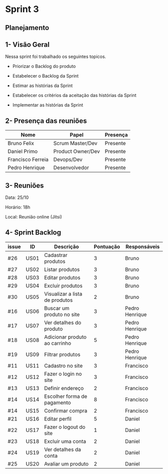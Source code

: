 # Sprint 3

## Planejamento

## 1- Visão Geral

Nessa sprint foi trabalhado os seguintes topicos.

- Priorizar o Backlog do produto

- Estabelecer o Backlog da Sprint

- Estimar as histórias da Sprint

- Estabelecer os critérios da aceitação das histórias da Sprint

- Implementar as histórias da Sprint




## 2- Presença das reuniões

|Nome | Papel| Presença|
|-----|------|---------|
|Bruno Felix| Scrum Master/Dev| Presente|
|Daniel Primo| Product Owner/Dev| Presente |
|Francisco Ferreia| Devops/Dev| Presente |
|Pedro Henrique| Desenvolvedor| Presente| 

## 3- Reuniões
Data: 25/10

Horário: 18h

Local: Reunião online (Jitsi)

## 4- Sprint Backlog
| issue | ID  | Descrição |Pontuação|  Responsáveis|
|---------|-----|-------------|----------------|------------|
| #26 |US01 | Cadastrar produtos| 3 | Bruno | 
| #27 |US02 | Listar produtos| 3 | Bruno |
| #28 |US03 | Editar produtos| 3 | Bruno |
| #29 |US04 | Excluir produtos| 3 | Bruno |
| #30 |US05 | Visualizar a lista de produtos| 2 | Bruno |
| #16 |US06 | Buscar um produto no site| 3 | Pedro Henrique |
| #17 |US07 | Ver detalhes do produto| 3 | Pedro Henrique |
| #18 |US08 | Adicionar produto ao carrinho| 5 | Pedro Henrique |
| #19 |US09 | Filtrar produtos| 3 | Pedro Henrique |
| #11 |US11 | Cadastro no site| 3 | Francisco |  
| #12 |US12 | Fazer o login no site| 3 | Francisco |
| #13 |US13 | Definir endereço| 2 | Francisco | 
| #14 |US14 | Escolher forma de pagamento| 8 | Francisco | 
| #14 |US15 | Confirmar compra| 2 | Francisco | 
| #21 |US16 | Editar perfil| 5 | Daniel |
| #22 |US17 | Fazer o logout do site| 1 | Daniel |
| #23 |US18 | Excluir uma conta| 2 | Daniel |
| #24 |US19 | Ver detalhes da conta| 2 | Daniel |
| #25 |US20 | Avaliar um produto | 2 | Daniel |




